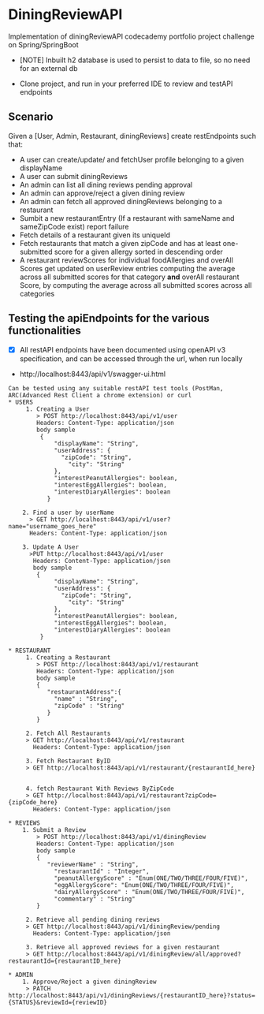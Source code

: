 # DiningReviewAPI
Implementation of diningReviewAPI codecademy portfolio project challenge on Spring/SpringBoot

- [NOTE] Inbuilt h2 database is used to persist to data to file, so no need for an external db

- Clone project, and run in your preferred IDE to review and testAPI endpoints

## Scenario
Given a [User, Admin, Restaurant, diningReviews] create restEndpoints such that:
- A user can create/update/ and fetchUser profile belonging to a given displayName
- A user can submit diningReviews
- An admin can list all dining reviews pending approval
- An admin can approve/reject a given dining review
- An admin can fetch all approved diningReviews belonging to a restaurant
- Sumbit a new restaurantEntry (If a restaurant with sameName and sameZipCode exist) report failure
- Fetch details of a restaurant given its uniqueId
- Fetch restaurants that match a given zipCode and has at least one-submitted score for a given allergy sorted in
  descending order
- A restaurant reviewScores for individual foodAllergies and overAll Scores get updated on userReview entries
 computing the average across all submitted scores for that category **and** overAll restaurant Score, by computing
 the average across all submitted scores across all categories
 
 ## Testing the apiEndpoints for the various functionalities
 - [x] All restAPI endpoints have been documented using openAPI v3 specification, and can be accessed through the url,
 when run locally
 - http://localhost:8443/api/v1/swagger-ui.html
 
 ```
 Can be tested using any suitable restAPI test tools (PostMan, ARC(Advanced Rest Client a chrome extension) or curl
* USERS
      1. Creating a User
         > POST http://localhost:8443/api/v1/user
         Headers: Content-Type: application/json
         body sample
          {
              "displayName": "String",
              "userAddress": {
                "zipCode": "String",
                  "city": "String"
              },
              "interestPeanutAllergies": boolean,
              "interestEggAllergies": boolean,
              "interestDiaryAllergies": boolean
            } 
       
     2. Find a user by userName
       > GET http://localhost:8443/api/v1/user?name="username_goes_here"
       Headers: Content-Type: application/json
       
     3. Update A User
       >PUT http://localhost:8443/api/v1/user
        Headers: Content-Type: application/json
        body sample
         {
              "displayName": "String",
              "userAddress": {
                "zipCode": "String",
                  "city": "String"
              },
              "interestPeanutAllergies": boolean,
              "interestEggAllergies": boolean,
              "interestDiaryAllergies": boolean
          } 
    
* RESTAURANT
      1. Creating a Restaurant
         > POST http://localhost:8443/api/v1/restaurant
         Headers: Content-Type: application/json
         body sample
         {
            "restaurantAddress":{
              "name" : "String",
              "zipCode" : "String"
            }
         }
      
      2. Fetch All Restaurants
      > GET http://localhost:8443/api/v1/restaurant
        Headers: Content-Type: application/json
       
      3. Fetch Restaurant ByID
      > GET http://localhost:8443/api/v1/restaurant/{restaurantId_here}
                
                
      4. fetch Restaurant With Reviews ByZipCode
      > GET http://localhost:8443/api/v1/restaurant?zipCode={zipCode_here}
        Headers: Content-Type: application/json
        
* REVIEWS
     1. Submit a Review
         > POST http://localhost:8443/api/v1/diningReview
         Headers: Content-Type: application/json
         body sample
         {
            "reviewerName" : "String",
              "restaurantId" : "Integer",
              "peanutAllergyScore" : "Enum(ONE/TWO/THREE/FOUR/FIVE)",
              "eggAllergyScore": "Enum(ONE/TWO/THREE/FOUR/FIVE)",
              "dairyAllergyScore" : "Enum(ONE/TWO/THREE/FOUR/FIVE)",
              "commentary" : "String"
         }
       
      2. Retrieve all pending dining reviews
      > GET http://localhost:8443/api/v1/diningReview/pending
        Headers: Content-Type: application/json
        
      3. Retrieve all approved reviews for a given restaurant
      > GET http://localhost:8443/api/v1/diningReview/all/approved?restaurantId={restaurantID_here}
     
* ADMIN
     1. Approve/Reject a given diningReview
      > PATCH http://localhost:8443/api/v1/diningReviews/{restaurantID_here}?status={STATUS}&reviewId={reviewID}
         
       
       

                
      
      

 ```
 
